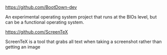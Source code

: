 https://github.com/BootDown-dev

An experimental operating system project that runs at the BIOs level, but can be a functional operating system.

https://github.com/ScreenTeX

ScreenTeX is a tool that grabs all text when taking a screenshot rather than getting an image

